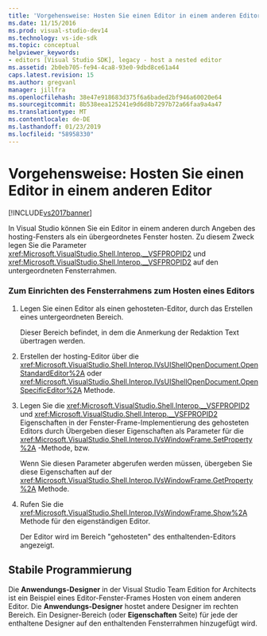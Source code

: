 ```yaml
---
title: 'Vorgehensweise: Hosten Sie einen Editor in einem anderen Editor | Microsoft-Dokumentation'
ms.date: 11/15/2016
ms.prod: visual-studio-dev14
ms.technology: vs-ide-sdk
ms.topic: conceptual
helpviewer_keywords:
- editors [Visual Studio SDK], legacy - host a nested editor
ms.assetid: 2b0eb705-fe94-4ca8-93e0-9dbd8ce61a44
caps.latest.revision: 15
ms.author: gregvanl
manager: jillfra
ms.openlocfilehash: 38e47e918683d375f6a6baded2bf946a60020e64
ms.sourcegitcommit: 8b538eea125241e9d6d8b7297b72a66faa9a4a47
ms.translationtype: MT
ms.contentlocale: de-DE
ms.lasthandoff: 01/23/2019
ms.locfileid: "58958330"
---
```

# <a name="how-to-host-an-editor-in-another-editor"></a>Vorgehensweise: Hosten Sie einen Editor in einem anderen Editor
[!INCLUDE[vs2017banner](../includes/vs2017banner.md)]

In Visual Studio können Sie ein Editor in einem anderen durch Angeben des hosting-Fensters als ein übergeordnetes Fenster hosten. Zu diesem Zweck legen Sie die Parameter <xref:Microsoft.VisualStudio.Shell.Interop.__VSFPROPID2> und <xref:Microsoft.VisualStudio.Shell.Interop.__VSFPROPID2> auf den untergeordneten Fensterrahmen.  
  
### <a name="to-set-up-the-window-frame-to-host-an-editor"></a>Zum Einrichten des Fensterrahmens zum Hosten eines Editors  
  
1.  Legen Sie einen Editor als einen gehosteten-Editor, durch das Erstellen eines untergeordneten Bereich.  
  
     Dieser Bereich befindet, in dem die Anmerkung der Redaktion Text übertragen werden.  
  
2.  Erstellen der hosting-Editor über die <xref:Microsoft.VisualStudio.Shell.Interop.IVsUIShellOpenDocument.OpenStandardEditor%2A> oder <xref:Microsoft.VisualStudio.Shell.Interop.IVsUIShellOpenDocument.OpenSpecificEditor%2A> Methode.  
  
3.  Legen Sie die <xref:Microsoft.VisualStudio.Shell.Interop.__VSFPROPID2> und <xref:Microsoft.VisualStudio.Shell.Interop.__VSFPROPID2> Eigenschaften in der Fenster-Frame-Implementierung des gehosteten Editors durch Übergeben dieser Eigenschaften als Parameter für die <xref:Microsoft.VisualStudio.Shell.Interop.IVsWindowFrame.SetProperty%2A> -Methode, bzw.  
  
     Wenn Sie diesen Parameter abgerufen werden müssen, übergeben Sie diese Eigenschaften auf der <xref:Microsoft.VisualStudio.Shell.Interop.IVsWindowFrame.GetProperty%2A> Methode.  
  
4.  Rufen Sie die <xref:Microsoft.VisualStudio.Shell.Interop.IVsWindowFrame.Show%2A> Methode für den eigenständigen Editor.  
  
     Der Editor wird im Bereich "gehosteten" des enthaltenden-Editors angezeigt.  
  
## <a name="robust-programming"></a>Stabile Programmierung  
 Die **Anwendungs-Designer** in der Visual Studio Team Edition for Architects ist ein Beispiel eines Editor-Fenster-Frames Hosten von einem anderen Editor. Die **Anwendungs-Designer** hostet andere Designer im rechten Bereich. Ein Designer-Bereich (oder **Eigenschaften** Seite) für jede der enthaltene Designer auf den enthaltenden Fensterrahmen hinzugefügt wird.
